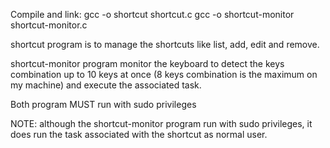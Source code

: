 Compile and link:
gcc -o shortcut shortcut.c
gcc -o shortcut-monitor shortcut-monitor.c


shortcut program is to manage the shortcuts like
list, add, edit and remove. 

shortcut-monitor program monitor the keyboard to detect the keys combination up to 10 keys at once (8 keys combination is the maximum on my machine) and execute the associated task.

Both program MUST run with sudo privileges

NOTE: although the shortcut-monitor program run with sudo privileges, it does run the task associated with the shortcut as normal user.

